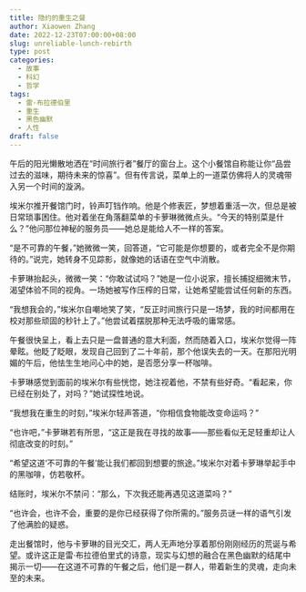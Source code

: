 ```yaml
---
title: 隐约的重生之餐
author: Xiaowen Zhang
date: 2022-12-23T07:00:00+08:00
slug: unreliable-lunch-rebirth
type: post
categories:
  - 故事
  - 科幻
  - 哲学
tags:
  - 雷·布拉德伯里
  - 重生
  - 黑色幽默
  - 人性
draft: false
---
```


午后的阳光懒散地洒在“时间旅行者”餐厅的窗台上。这个小餐馆自称能让你“品尝过去的滋味，期待未来的惊喜”。但有传言说，菜单上的一道菜仿佛将人的灵魂带入另一个时间的漩涡。

埃米尔推开餐馆门时，铃声叮铛作响。他是个修表匠，梦想着重活一次，但总是被日常琐事困住。他对着坐在角落翻菜单的卡萝琳微微点头。“今天的特别菜是什么？”他问那位神秘的服务员——她总是能给人不一样的答案。

“是不可靠的午餐，”她微微一笑，回答道，“它可能是你想要的，或者完全不是你期待的。”说完，她转身不见踪影，就像她的话语在空气中消散。

卡萝琳抬起头，微微一笑：“你敢试试吗？”她是一位小说家，擅长捕捉细微末节，渴望体验不同的视角。一场她被写作压榨的日常，让她希望能尝试任何新的东西。

“我想我会的，”埃米尔自嘲地笑了笑，“反正时间旅行只是一场梦，我的时间都用在校对那些顽固的秒针上了。”他尝试着摆脱那种无法呼吸的庸常感。

午餐很快呈上，看上去只是一盘普通的意大利面，然而随着入口，埃米尔觉得一阵晕眩。他眨了眨眼，发现自己回到了二十年前，那个他误失去的一天。在那阳光明媚的午后，他怯生生地问心中的她，是否愿分享一杯咖啡。 

卡萝琳感觉到面前的埃米尔有些恍惚，她注视着他，不禁有些好奇。“看起来，你已经在别处了，对吗？”她试探性地说。

“我想我在重生的时刻，”埃米尔轻声答道，“你相信食物能改变命运吗？”

“也许吧，”卡萝琳若有所思，“这正是我在寻找的故事——那些看似无足轻重却让人彻底改变的时刻。”

“希望这道‘不可靠的午餐’能让我们都回到想要的旅途。”埃米尔对着卡萝琳举起手中的黑咖啡，仿若敬杯。

结账时，埃米尔不禁问：“那么，下次我还能再遇见这道菜吗？”

“也许会，也许不会，重要的是你已经获得了你所需的。”服务员谜一样的语气引发了他满脸的疑惑。

走出餐馆时，他与卡萝琳的目光交汇，两人无声地分享着那份刚刚经历的荒诞与希望。或许这正是雷·布拉德伯里式的诗意，现实与幻想的融合在黑色幽默的结尾中揭示一切——在这道不可靠的午餐之后，他们是一群人，带着新生的灵魂，走向未至的未来。
